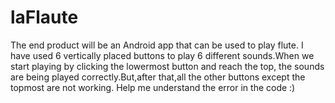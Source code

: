 # laFlaute
The end product will be an Android app that can be used to play flute.
I have used 6 vertically placed buttons to play 6 different sounds.When we start playing by clicking the lowermost button 
and reach the top, the sounds are being played correctly.But,after that,all the other buttons except the topmost are not working.
Help me understand the error in the code :)
